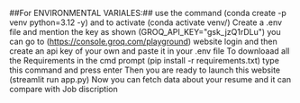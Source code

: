##For ENVIRONMENTAL VARIALES:##
use the command (conda create -p venv python=3.12 -y)
and to activate (conda activate venv/)
Create a .env file and mention the key as shown (GROQ_API_KEY="gsk_jzQ1rDLu")
you can go to (https://console.groq.com/playground) website login and then create an api key of your own and paste it in your .env file
To downloaad all the Requirements in the cmd prompt (pip install -r requirements.txt) type this command and press enter
Then you are ready to launch this website (streamlit run app.py)
Now you can fetch data about your resume and it can compare with Job discription

